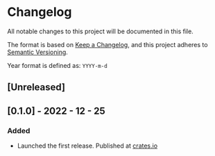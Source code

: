 # Changelog

All notable changes to this project will be documented in this file.

The format is based on [Keep a Changelog](https://keepachangelog.com/en/1.0.0/),
and this project adheres to [Semantic Versioning](https://semver.org/spec/v2.0.0.html).

Year format is defined as: `YYYY-m-d`

## [Unreleased]

## [0.1.0] - 2022 - 12 - 25

### Added

- Launched the first release. Published at [crates.io](https://crates.io)
